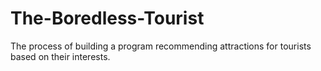 # The-Boredless-Tourist
The process of building a program recommending attractions for tourists based on their interests.
